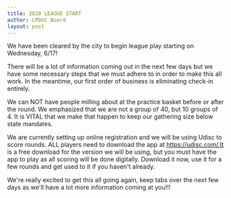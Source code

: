 ```yaml
---
title: 2020 LEAGUE START
author: LPDGC Board
layout: post
---
```


We have been cleared by the city to begin league play starting on Wednesday, 6/17!

There will be a lot of information coming out in the next few days but we have some necessary steps that we must adhere to in order to make this all work. In the meantime, our first order of business is eliminating check-in entirely.

We can NOT have people milling about at the practice basket before or after the round. We emphasized that we are not a group of 40, but 10 groups of 4. It is VITAL that we make that happen to keep our gathering size below state mandates. 

We are currently setting up online registration and we will be using Udisc to score rounds. ALL players need to download the app at https://udisc.com/.It is a free download for the version we will be using, but you must have the app to play as all scoring will be done digitally. Download it now, use it for a few rounds and get used to it if you haven't already.

We're really excited to get this all going again, keep tabs over the next few days as we'll have a lot more information coming at you!!!